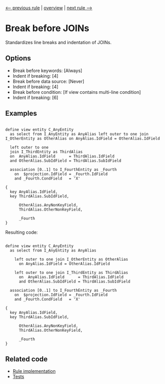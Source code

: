 [<-- previous rule](DdlPositionSelectRule.md) | [overview](../rules.md) | [next rule -->](DdlPositionAssociationRule.md)

# Break before JOINs

Standardizes line breaks and indentation of JOINs.

## Options

* Break before keywords: \[Always\]
* Indent if breaking: \[4\] 
* Break before data source: \[Never\]
* Indent if breaking: \[4\] 
* Break before condition: \[If view contains multi-line condition\]
* Indent if breaking: \[6\] 

## Examples


```ASDDLS

define view entity C_AnyEntity
  as select from I_AnyEntity as AnyAlias left outer to one join I_OtherEntity as OtherAlias on AnyAlias.IdField = OtherAlias.IdField

  left outer to one
  join I_ThirdEntity as ThirdAlias
  on  AnyAlias.IdField      = ThirdAlias.IdField
  and OtherAlias.SubIdField = ThirdAlias.SubIdField

  association [0..1] to I_FourthEntity as _Fourth
    on  $projection.IdField = _Fourth.IdField
    and _Fourth.CondField   = 'X'

{
  key AnyAlias.IdField,
  key ThirdAlias.SubIdField,

      OtherAlias.AnyNonKeyField,
      ThirdAlias.OtherNonKeyField,

      _Fourth
}
```

Resulting code:

```ASDDLS

define view entity C_AnyEntity
  as select from I_AnyEntity as AnyAlias

    left outer to one join I_OtherEntity as OtherAlias
      on AnyAlias.IdField = OtherAlias.IdField

    left outer to one join I_ThirdEntity as ThirdAlias
      on  AnyAlias.IdField      = ThirdAlias.IdField
      and OtherAlias.SubIdField = ThirdAlias.SubIdField

  association [0..1] to I_FourthEntity as _Fourth
    on  $projection.IdField = _Fourth.IdField
    and _Fourth.CondField   = 'X'

{
  key AnyAlias.IdField,
  key ThirdAlias.SubIdField,

      OtherAlias.AnyNonKeyField,
      ThirdAlias.OtherNonKeyField,

      _Fourth
}
```

## Related code

* [Rule implementation](../../com.sap.adt.abapcleaner/src/com/sap/adt/abapcleaner/rules/ddl/position/DdlPositionJoinRule.java)
* [Tests](../../test/com.sap.adt.abapcleaner.test/src/com/sap/adt/abapcleaner/rules/ddl/position/DdlPositionJoinTest.java)

